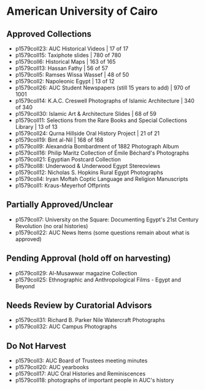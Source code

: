 # American University of Cairo

## Approved Collections
* p1579coll23: AUC Historical Videos | 17 of 17
* p1579coll15: Taxiphote slides | 780 of 780
* p1579coll6: Historical Maps | 163 of 165
* p1579coll13: Hassan Fathy | 56 of 57
* p1579coll5: Ramses Wissa Wassef | 48 of 50
* p1579coll2: Napoleonic Egypt | 13 of 12
* p1579coll26: AUC Student Newspapers (still 15 years to add) | 970 of 1001
* p1579coll14: K.A.C. Creswell Photographs of Islamic Architecture | 340 of 340
* p1579coll30: Islamic Art & Architecture Slides | 68 of 59
* p1579coll11: Selections from the Rare Books and Special Collections Library | 13 of 13
* p1579coll24: Qurna Hillside Oral History Project | 21 of 21
* p1579coll19: Bint al-Nil | 168 of 168
* p1579coll9: Alexandria Bombardment of 1882 Photograph Album
* p1579coll16: Philip Maritz Collection of Émile Béchard's Photographs
* p1579coll21: Egyptian Postcard Collection
* p1579coll8: Underwood & Underwood Egypt Stereoviews
* p1579coll12: Nicholas S. Hopkins Rural Egypt Photographs
* p1579coll4: Iryan Moftah Coptic Language and Religion Manuscripts
* p1579coll1: Kraus-Meyerhof Offprints


## Partially Approved/Unclear
* p1579coll7: University on the Square: Documenting Egypt's 21st Century Revolution (no oral histories)
* p1579coll22: AUC News Items (some questions remain about what is approved) 


## Pending Approval (hold off on harvesting)
* p1579coll29: Al-Musawwar magazine Collection
* p1579coll25: Ethnographic and Anthropological Films - Egypt and Beyond 

## Needs Review by Curatorial Advisors
* p1579coll31: Richard B. Parker Nile Watercraft Photographs
* p1579coll32: AUC Campus Photographs


## Do Not Harvest
* p1579coll3: AUC Board of Trustees meeting minutes
* p1579coll20: AUC yearbooks
* p1579coll17: AUC Oral Histories and Reminiscences
* p1579coll18: photographs of important people in AUC's history

